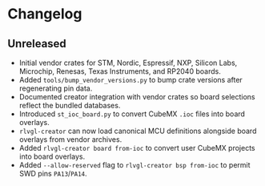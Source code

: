 <!--
CHANGELOG.md - Notes on chip & board database releases.
-->
# Changelog

## Unreleased
- Initial vendor crates for STM, Nordic, Espressif, NXP, Silicon Labs, Microchip, Renesas, Texas Instruments, and RP2040 boards.
- Added `tools/bump_vendor_versions.py` to bump crate versions after regenerating pin data.
- Documented creator integration with vendor crates so board selections reflect the bundled databases.
- Introduced `st_ioc_board.py` to convert CubeMX `.ioc` files into board overlays.
- `rlvgl-creator` can now load canonical MCU definitions alongside board overlays from vendor archives.
- Added `rlvgl-creator board from-ioc` to convert user CubeMX projects into board overlays.
- Added `--allow-reserved` flag to `rlvgl-creator bsp from-ioc` to permit SWD pins `PA13`/`PA14`.

